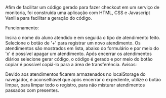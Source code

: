 Afim de facilitar um código gerado para fazer checkout em um serviço de monitoria, foi construída uma aplicação com HTML, CSS e Javascript Vanilla para facilitar a geração do código.

Funcionamento:

Insira o nome do aluno atendido e em seguida o tipo de atendimento feito.
Selecione o botão de '+' para registrar um novo atendimento.
Os atendimentos são mostrados em lista, abaixo do formulário e por meio do 'x' é possível apagar um atendimento.
Após encerrar os atendimentos diários selecione gerar código, o código é gerado e por meio do botão copiar é possível copiá-lo para a área de transferência.
Avisos:

Devido aos atendimentos ficarem armazenados no localStorage do navegador, é aconselhável que após encerrar o expediente, utilize o botão limpar, para limpar todo o registro, para não misturar atendimentos passados com presentes.
